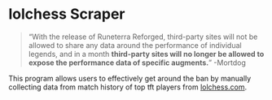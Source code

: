 # lolchess Scraper


>“With the release of Runeterra Reforged, third-party sites will not be allowed to share any data around the performance of individual legends, and in a month **third-party sites will no longer be allowed to expose the performance data of specific augments.**”  -Mortdog

This program allows users to effectively get around the ban by manually collecting data from match history of top tft players from [lolchess.com](https://lolchess.gg).
